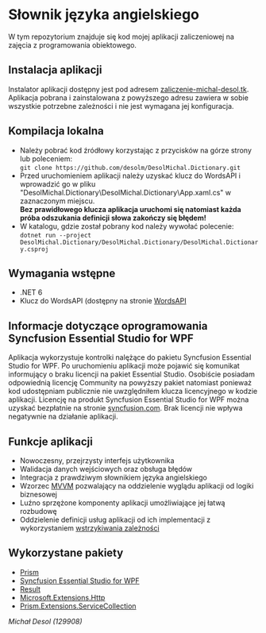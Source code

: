 
# Słownik języka angielskiego
W tym repozytorium znajduje się kod mojej aplikacji zaliczeniowej na zajęcia z programowania obiektowego.
## Instalacja aplikacji
Instalator aplikacji dostępny jest pod adresem [zaliczenie-michal-desol.tk](http://zaliczenie-michal-desol.tk/).  
Aplikacja pobrana i zainstalowana z powyższego adresu zawiera w sobie wszystkie potrzebne zależności i nie jest wymagana jej konfiguracja.
## Kompilacja lokalna
 - Należy pobrać kod źródłowy korzystając z przycisków na górze strony lub poleceniem:  
`git clone https://github.com/desolm/DesolMichal.Dictionary.git`
 - Przed uruchomieniem aplikacji należy uzyskać klucz do WordsAPI i wprowadzić go w pliku "DesolMichal.Dictionary\DesolMichal.Dictionary\App.xaml.cs" w zaznaczonym miejscu.  
**Bez prawidłowego klucza aplikacja uruchomi się natomiast każda próba odszukania definicji słowa zakończy się błędem!**
 - W katalogu, gdzie został pobrany kod należy wywołać polecenie:  
`dotnet run --project DesolMichal.Dictionary/DesolMichal.Dictionary/DesolMichal.Dictionary.csproj`
## Wymagania wstępne
 - .NET 6
 - Klucz do WordsAPI (dostępny na stronie [WordsAPI](https://rapidapi.com/dpventures/api/wordsapi/pricing)
## Informacje dotyczące oprogramowania Syncfusion Essential Studio for WPF
Aplikacja wykorzystuje kontrolki nalężące do pakietu Syncfusion Essential Studio for WPF. Po uruchomieniu aplikacji może pojawić się komunikat informujący o braku licencji na pakiet Essential Studio. Osobiście posiadam odpowiednią licencję Community na powyższy pakiet natomiast ponieważ kod udostępniam publicznie nie uwzględniłem klucza licencyjnego w kodzie aplikacji. Licencję na produkt Syncfusion Essential Studio for WPF można uzyskać bezpłatnie na stronie [syncfusion.com](https://www.syncfusion.com/products/communitylicense). Brak licencji nie wpływa negatywnie na działanie aplikacji.
## Funkcje aplikacji
 - Nowoczesny, przejrzysty interfejs użytkownika
 - Walidacja danych wejściowych oraz obsługa błędów
 - Integracja z prawdziwym słownikiem języka angielskiego
 - Wzorzec [MVVM](https://en.wikipedia.org/wiki/Model%E2%80%93view%E2%80%93viewmodel) pozwalający na oddzielenie wyglądu aplikacji od logiki biznesowej
 - Luźno sprzężone komponenty aplikacji umożliwiające jej łatwą rozbudowę
 - Oddzielenie definicji usług aplikacji od ich implementacji z wykorzystaniem [wstrzykiwania zależności](https://en.wikipedia.org/wiki/Dependency_injection)
## Wykorzystane pakiety
 - [Prism](https://github.com/PrismLibrary/Prism)
 - [Syncfusion Essential Studio for WPF](https://www.syncfusion.com/wpf-controls)
 - [Result](https://github.com/ardalis/Result)
 - [Microsoft.Extensions.Http](https://www.nuget.org/packages/Microsoft.Extensions.Http/)
 - [Prism.Extensions.ServiceCollection](https://github.com/juner/Prism.Extensions.ServiceCollection)

*Michał Desol (129908)*

